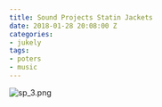 ```yaml
---
title: Sound Projects Statin Jackets
date: 2018-01-28 20:08:00 Z
categories:
- jukely
tags:
- poters
- music
---
```


![sp_3.png](/uploads/sp_3.png)
